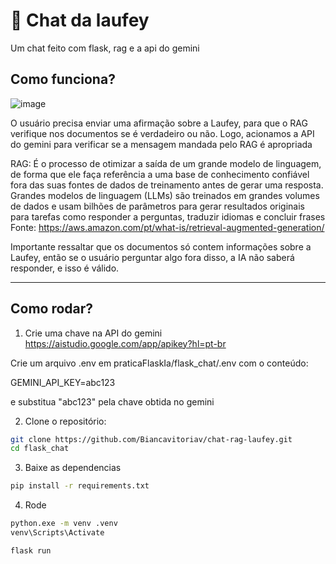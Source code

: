 # 🐇 Chat da laufey

Um chat feito com flask, rag e a api do gemini

## Como funciona?

![image](https://github.com/user-attachments/assets/3bc90ae1-2d7d-48c8-926a-4abd0fb1633a)


O usuário precisa enviar uma afirmação sobre a Laufey, para que o RAG verifique nos documentos se é verdadeiro ou não. Logo, acionamos a API do gemini para verificar se a mensagem mandada pelo RAG é apropriada

RAG: É o processo de otimizar a saída de um grande modelo de linguagem, de forma que ele faça referência a uma base de conhecimento confiável fora das suas fontes de dados de treinamento antes de gerar uma resposta. Grandes modelos de linguagem (LLMs) são treinados em grandes volumes de dados e usam bilhões de parâmetros para gerar resultados originais para tarefas como responder a perguntas, traduzir idiomas e concluir frases
Fonte: https://aws.amazon.com/pt/what-is/retrieval-augmented-generation/

Importante ressaltar que os documentos só contem informações sobre a Laufey, então se o usuário perguntar algo fora disso, a IA não saberá responder, e isso é válido.

---

## Como rodar?

1. Crie uma chave na API do gemini
https://aistudio.google.com/app/apikey?hl=pt-br

Crie um arquivo .env em praticaFlaskIa/flask_chat/.env com o conteúdo:

GEMINI_API_KEY=abc123

e substitua "abc123" pela chave obtida no gemini

2. Clone o repositório:

```bash
git clone https://github.com/Biancavitoriav/chat-rag-laufey.git
cd flask_chat
```

3. Baixe as dependencias

```bash
pip install -r requirements.txt
```

4. Rode

```bash
python.exe -m venv .venv
venv\Scripts\Activate

flask run
```
